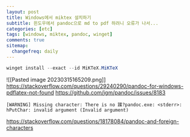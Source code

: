 ```yaml
---
layout: post
title: Windows에서 miktex 설치하기
subtitle: 윈도우에서 pandoc으로 md to pdf 하려니 오류가 나서...
categories: [etc]
tags: [windows, miktex, pandoc, winget]
comments: true
sitemap:
  changefreq: daily
---
```


```powershell
winget install --exact --id MiKTeX.MiKTeX
```

![[Pasted image 20230315165209.png]]
<https://stackoverflow.com/questions/29240290/pandoc-for-windows-pdflatex-not-found>
<https://github.com/jgm/pandoc/issues/8183>

```powrshell
[WARNING] Missing character: There is no 蹂?pandoc.exe: <stderr>: hPutChar: invalid argument (Invalid argument)
```

<https://stackoverflow.com/questions/18178084/pandoc-and-foreign-characters>